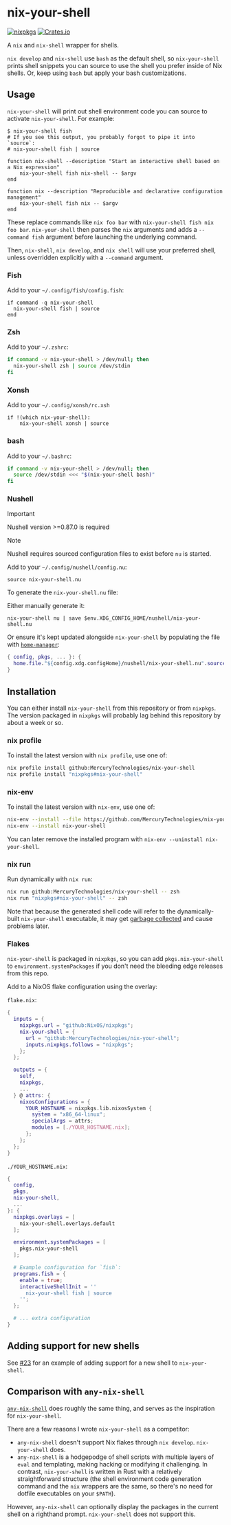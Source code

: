 # nix-your-shell

[![nixpkgs](https://repology.org/badge/version-for-repo/nix_unstable/nix-your-shell.svg?header=nixpkgs)](https://repology.org/project/nix-your-shell/versions)
[![Crates.io](https://img.shields.io/crates/v/nix-your-shell)](https://crates.io/crates/nix-your-shell)

A `nix` and `nix-shell` wrapper for shells.

`nix develop` and `nix-shell` use `bash` as the default shell, so
`nix-your-shell` prints shell snippets you can source to use the shell
you prefer inside of Nix shells. Or, keep using `bash` but apply your bash
customizations.

## Usage

`nix-your-shell` will print out shell environment code you can source to
activate `nix-your-shell`. For example:

```ShellSession
$ nix-your-shell fish
# If you see this output, you probably forgot to pipe it into `source`:
# nix-your-shell fish | source

function nix-shell --description "Start an interactive shell based on a Nix expression"
    nix-your-shell fish nix-shell -- $argv
end

function nix --description "Reproducible and declarative configuration management"
    nix-your-shell fish nix -- $argv
end
```

These replace commands like `nix foo bar` with `nix-your-shell fish nix foo
bar`. `nix-your-shell` then parses the `nix` arguments and adds a `--command
fish` argument before launching the underlying command.

Then, `nix-shell`, `nix develop`, and `nix shell` will use your preferred shell, unless overridden explicitly with a `--command` argument.

### Fish

Add to your `~/.config/fish/config.fish`:

```fish
if command -q nix-your-shell
  nix-your-shell fish | source
end
```

### Zsh

Add to your `~/.zshrc`:

```zsh
if command -v nix-your-shell > /dev/null; then
  nix-your-shell zsh | source /dev/stdin
fi
```

### Xonsh

Add to your `~/.config/xonsh/rc.xsh`

```xonsh
if !(which nix-your-shell):
    nix-your-shell xonsh | source
```

### bash

Add to your `~/.bashrc`:

```bash
if command -v nix-your-shell > /dev/null; then
  source /dev/stdin <<< "$(nix-your-shell bash)"
fi
```

### Nushell

> [!IMPORTANT]
> Nushell version >=0.87.0 is required

> [!NOTE]
> Nushell requires sourced configuration files to exist before `nu` is started.

Add to your `~/.config/nushell/config.nu`:

```nu
source nix-your-shell.nu
```

To generate the `nix-your-shell.nu` file:

Either manually generate it:

```nu
nix-your-shell nu | save $env.XDG_CONFIG_HOME/nushell/nix-your-shell.nu
```

Or ensure it's kept updated alongside `nix-your-shell` by populating the file with [`home-manager`][home-manager]:

[home-manager]: https://nix-community.github.io/home-manager/

```nix
{ config, pkgs, ... }: {
  home.file."${config.xdg.configHome}/nushell/nix-your-shell.nu".source = pkgs.nix-your-shell.generate-config "nu";
}
```

## Installation

You can either install `nix-your-shell` from this repository or from `nixpkgs`.
The version packaged in `nixpkgs` will probably lag behind this repository by
about a week or so.

### nix profile

To install the latest version with `nix profile`, use one of:

```sh
nix profile install github:MercuryTechnologies/nix-your-shell
nix profile install "nixpkgs#nix-your-shell"
```

### nix-env

To install the latest version with `nix-env`, use one of:

```sh
nix-env --install --file https://github.com/MercuryTechnologies/nix-your-shell/archive/refs/heads/main.tar.gz
nix-env --install nix-your-shell
```

You can later remove the installed program with `nix-env --uninstall nix-your-shell`.

### nix run

Run dynamically with `nix run`:

```sh
nix run github:MercuryTechnologies/nix-your-shell -- zsh
nix run "nixpkgs#nix-your-shell" -- zsh
```

Note that because the generated shell code will refer to the dynamically-built
`nix-your-shell` executable, it may get [garbage
collected][nix-collect-garbage] and cause problems later.

[nix-collect-garbage]: https://nixos.org/manual/nix/stable/package-management/garbage-collection.html

### Flakes

`nix-your-shell` is packaged in `nixpkgs`, so you can add `pkgs.nix-your-shell`
to `environment.systemPackages` if you don't need the bleeding edge releases
from this repo.

Add to a NixOS flake configuration using the overlay:

`flake.nix`:

```nix
{
  inputs = {
    nixpkgs.url = "github:NixOS/nixpkgs";
    nix-your-shell = {
      url = "github:MercuryTechnologies/nix-your-shell";
      inputs.nixpkgs.follows = "nixpkgs";
    };
  };

  outputs = {
    self,
    nixpkgs,
    ...
  } @ attrs: {
    nixosConfigurations = {
      YOUR_HOSTNAME = nixpkgs.lib.nixosSystem {
        system = "x86_64-linux";
        specialArgs = attrs;
        modules = [./YOUR_HOSTNAME.nix];
      };
    };
  };
}
```

`./YOUR_HOSTNAME.nix`:

```nix
{
  config,
  pkgs,
  nix-your-shell,
  ...
}: {
  nixpkgs.overlays = [
    nix-your-shell.overlays.default
  ];

  environment.systemPackages = [
    pkgs.nix-your-shell
  ];

  # Example configuration for `fish`:
  programs.fish = {
    enable = true;
    interactiveShellInit = ''
      nix-your-shell fish | source
    '';
  };

  # ... extra configuration
}
```

## Adding support for new shells

See [#23](https://github.com/MercuryTechnologies/nix-your-shell/pull/23) for an
example of adding support for a new shell to `nix-your-shell`.

## Comparison with `any-nix-shell`

[`any-nix-shell`](https://github.com/haslersn/any-nix-shell) does roughly the
same thing, and serves as the inspiration for `nix-your-shell`.

There are a few reasons I wrote `nix-your-shell` as a competitor:

- `any-nix-shell` doesn't support Nix flakes through `nix develop`. `nix-your-shell` does.
- `any-nix-shell` is a hodgepodge of shell scripts with multiple layers of
  `eval` and templating, making hacking or modifying it challenging. In
  contrast, `nix-your-shell` is written in Rust with a relatively
  straightforward structure (the shell environment code generation command and
  the `nix` wrappers are the same, so there's no need for dotfile executables
  on your `$PATH`).

However, `any-nix-shell` can optionally display the packages in the current
shell on a righthand prompt. `nix-your-shell` does not support this.
